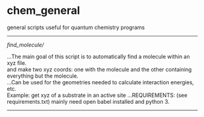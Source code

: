 # chem_general
general scripts useful for quantum chemistry programs


----------
*find_molecule/*
 
 ...The main goal of this script is to automatically find a molecule within an xyz file.  
    and make two xyz coords: one with the molecule and the other containing everything but the molecule.  
 ...Can be used for the geometries needed to calculate interaction energies, etc.  
    Example: get xyz of a substrate in an active site 
 ...REQUIREMENTS: (see requirements.txt) mainly need open babel installed and python 3.  
    
-------------
